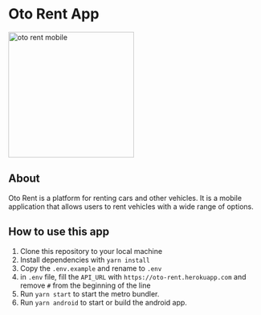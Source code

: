 # Oto Rent App

<img src="https://i.ibb.co/jJtYrRW/oto-rent-mobile.png" alt="oto rent mobile" border="0" width="250">

## About

Oto Rent is a platform for renting cars and other vehicles. It is a mobile application that allows users to rent vehicles with a wide range of options.

## How to use this app

1. Clone this repository to your local machine
2. Install dependencies with ```yarn install```
3. Copy the ```.env.example``` and rename to ```.env```
4. in ```.env``` file, fill the ```API_URL``` with ```https://oto-rent.herokuapp.com``` and remove ```#``` from the beginning of the line
5. Run ```yarn start``` to start the metro bundler.
6. Run ```yarn android``` to start or build the android app.
